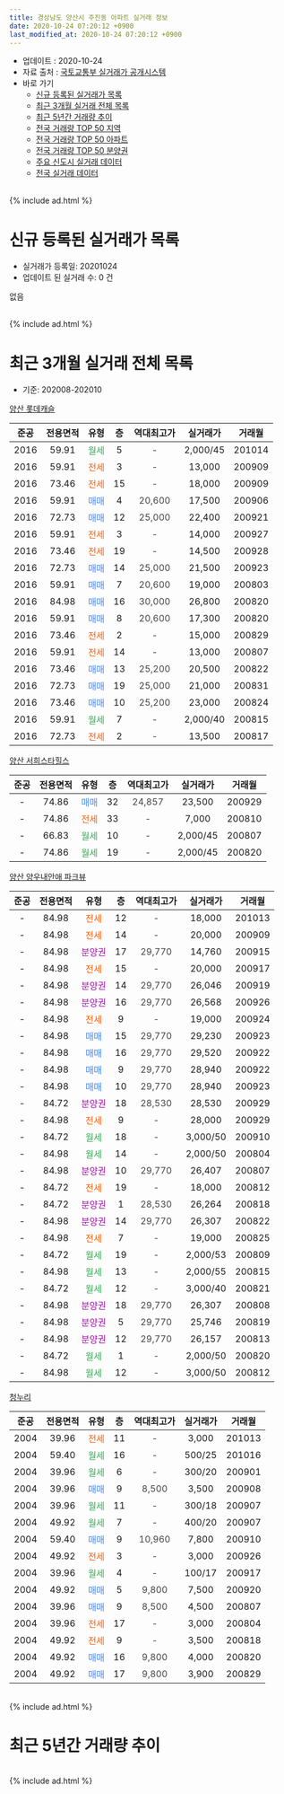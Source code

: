```yaml
---
title: 경상남도 양산시 주진동 아파트 실거래 정보
date: 2020-10-24 07:20:12 +0900
last_modified_at: 2020-10-24 07:20:12 +0900
---
```


* 업데이트 : 2020-10-24
* 자료 출처 : [국토교통부 실거래가 공개시스템](http://rt.molit.go.kr)
* 바로 가기
    * [신규 등록된 실거래가 목록](#신규-등록된-실거래가-목록)
    * [최근 3개월 실거래 전체 목록](#최근-3개월-실거래-전체-목록)
    * [최근 5년간 거래량 추이](#최근-5년간-거래량-추이)
    * [전국 거래량 TOP 50 지역](https://inasie.github.io/apt-trade-info/최근-3개월-전국에서-가장-거래가-많이-발생한-지역)
    * [전국 거래량 TOP 50 아파트](https://inasie.github.io/apt-trade-info/최근-3개월-전국에서-가장-거래가-많이-발생한-아파트)
    * [전국 거래량 TOP 50 분양권](https://inasie.github.io/apt-trade-info/최근-3개월-전국에서-가장-거래가-많이-발생한-분양권)
    * [주요 신도시 실거래 데이터](https://inasie.github.io/apt-trade-info/주요-신도시)
    * [전국 실거래 데이터](https://inasie.github.io/apt-trade-info/전국)
<br>
{% include ad.html %}
<br>

# 신규 등록된 실거래가 목록
* 실거래가 등록일: 20201024
* 업데이트 된 실거래 수: 0 건

없음

<br>
{% include ad.html %}
<br>

# 최근 3개월 실거래 전체 목록
* 기준: 202008-202010


[양산 롯데캐슬](https://search.naver.com/search.naver?query=%EA%B2%BD%EC%83%81%EB%82%A8%EB%8F%84+%EC%96%91%EC%82%B0%EC%8B%9C+%EC%A3%BC%EC%A7%84%EB%8F%99+%EC%96%91%EC%82%B0+%EB%A1%AF%EB%8D%B0%EC%BA%90%EC%8A%AC)

|준공|전용면적|유형|층|역대최고가|실거래가|거래월|
|:---:|:---:|:---:|:---:|:---:|:---:|:---:|
|2016|59.91|<span style="color:#34a853">월세</span>|5|<span style="color:#444444">-</span>|2,000/45|201014|
|2016|59.91|<span style="color:#ff5a00">전세</span>|3|<span style="color:#444444">-</span>|13,000|200909|
|2016|73.46|<span style="color:#ff5a00">전세</span>|15|<span style="color:#444444">-</span>|18,000|200909|
|2016|59.91|<span style="color:#4285f3">매매</span>|4|<span style="color:#444444">20,600</span>|17,500|200906|
|2016|72.73|<span style="color:#4285f3">매매</span>|12|<span style="color:#444444">25,000</span>|22,400|200921|
|2016|59.91|<span style="color:#ff5a00">전세</span>|3|<span style="color:#444444">-</span>|14,000|200927|
|2016|73.46|<span style="color:#ff5a00">전세</span>|19|<span style="color:#444444">-</span>|14,500|200928|
|2016|72.73|<span style="color:#4285f3">매매</span>|14|<span style="color:#444444">25,000</span>|21,500|200923|
|2016|59.91|<span style="color:#4285f3">매매</span>|7|<span style="color:#444444">20,600</span>|19,000|200803|
|2016|84.98|<span style="color:#4285f3">매매</span>|16|<span style="color:#444444">30,000</span>|26,800|200820|
|2016|59.91|<span style="color:#4285f3">매매</span>|8|<span style="color:#444444">20,600</span>|17,300|200820|
|2016|73.46|<span style="color:#ff5a00">전세</span>|2|<span style="color:#444444">-</span>|15,000|200829|
|2016|59.91|<span style="color:#ff5a00">전세</span>|14|<span style="color:#444444">-</span>|13,000|200807|
|2016|73.46|<span style="color:#4285f3">매매</span>|13|<span style="color:#444444">25,200</span>|20,500|200822|
|2016|72.73|<span style="color:#4285f3">매매</span>|19|<span style="color:#444444">25,000</span>|21,000|200831|
|2016|73.46|<span style="color:#4285f3">매매</span>|10|<span style="color:#444444">25,200</span>|23,000|200824|
|2016|59.91|<span style="color:#34a853">월세</span>|7|<span style="color:#444444">-</span>|2,000/40|200815|
|2016|72.73|<span style="color:#ff5a00">전세</span>|2|<span style="color:#444444">-</span>|13,500|200817|

[양산 서희스타힐스](https://search.naver.com/search.naver?query=%EA%B2%BD%EC%83%81%EB%82%A8%EB%8F%84+%EC%96%91%EC%82%B0%EC%8B%9C+%EC%A3%BC%EC%A7%84%EB%8F%99+%EC%96%91%EC%82%B0+%EC%84%9C%ED%9D%AC%EC%8A%A4%ED%83%80%ED%9E%90%EC%8A%A4)

|준공|전용면적|유형|층|역대최고가|실거래가|거래월|
|:---:|:---:|:---:|:---:|:---:|:---:|:---:|
|-|74.86|<span style="color:#4285f3">매매</span>|32|<span style="color:#444444">24,857</span>|23,500|200929|
|-|74.86|<span style="color:#ff5a00">전세</span>|33|<span style="color:#444444">-</span>|7,000|200810|
|-|66.83|<span style="color:#34a853">월세</span>|10|<span style="color:#444444">-</span>|2,000/45|200807|
|-|74.86|<span style="color:#34a853">월세</span>|19|<span style="color:#444444">-</span>|2,000/45|200820|

[양산 양우내안애 파크뷰](https://search.naver.com/search.naver?query=%EA%B2%BD%EC%83%81%EB%82%A8%EB%8F%84+%EC%96%91%EC%82%B0%EC%8B%9C+%EC%A3%BC%EC%A7%84%EB%8F%99+%EC%96%91%EC%82%B0+%EC%96%91%EC%9A%B0%EB%82%B4%EC%95%88%EC%95%A0+%ED%8C%8C%ED%81%AC%EB%B7%B0)

|준공|전용면적|유형|층|역대최고가|실거래가|거래월|
|:---:|:---:|:---:|:---:|:---:|:---:|:---:|
|-|84.98|<span style="color:#ff5a00">전세</span>|12|<span style="color:#444444">-</span>|18,000|201013|
|-|84.98|<span style="color:#ff5a00">전세</span>|14|<span style="color:#444444">-</span>|20,000|200909|
|-|84.98|<span style="color:#9C11A5">분양권</span>|17|<span style="color:#444444">29,770</span>|14,760|200915|
|-|84.98|<span style="color:#ff5a00">전세</span>|15|<span style="color:#444444">-</span>|20,000|200917|
|-|84.98|<span style="color:#9C11A5">분양권</span>|14|<span style="color:#444444">29,770</span>|26,046|200919|
|-|84.98|<span style="color:#9C11A5">분양권</span>|16|<span style="color:#444444">29,770</span>|26,568|200926|
|-|84.98|<span style="color:#ff5a00">전세</span>|9|<span style="color:#444444">-</span>|19,000|200924|
|-|84.98|<span style="color:#4285f3">매매</span>|15|<span style="color:#444444">29,770</span>|29,230|200923|
|-|84.98|<span style="color:#4285f3">매매</span>|16|<span style="color:#444444">29,770</span>|29,520|200922|
|-|84.98|<span style="color:#4285f3">매매</span>|9|<span style="color:#444444">29,770</span>|28,940|200922|
|-|84.98|<span style="color:#4285f3">매매</span>|10|<span style="color:#444444">29,770</span>|28,940|200923|
|-|84.72|<span style="color:#9C11A5">분양권</span>|18|<span style="color:#444444">28,530</span>|28,530|200929|
|-|84.98|<span style="color:#ff5a00">전세</span>|9|<span style="color:#444444">-</span>|28,000|200929|
|-|84.72|<span style="color:#34a853">월세</span>|18|<span style="color:#444444">-</span>|3,000/50|200910|
|-|84.98|<span style="color:#34a853">월세</span>|14|<span style="color:#444444">-</span>|2,000/50|200804|
|-|84.98|<span style="color:#9C11A5">분양권</span>|10|<span style="color:#444444">29,770</span>|26,407|200807|
|-|84.72|<span style="color:#ff5a00">전세</span>|19|<span style="color:#444444">-</span>|18,000|200812|
|-|84.72|<span style="color:#9C11A5">분양권</span>|1|<span style="color:#444444">28,530</span>|26,264|200818|
|-|84.98|<span style="color:#9C11A5">분양권</span>|14|<span style="color:#444444">29,770</span>|26,307|200822|
|-|84.98|<span style="color:#ff5a00">전세</span>|7|<span style="color:#444444">-</span>|19,000|200825|
|-|84.72|<span style="color:#34a853">월세</span>|19|<span style="color:#444444">-</span>|2,000/53|200809|
|-|84.98|<span style="color:#34a853">월세</span>|13|<span style="color:#444444">-</span>|2,000/55|200815|
|-|84.72|<span style="color:#34a853">월세</span>|12|<span style="color:#444444">-</span>|3,000/40|200821|
|-|84.98|<span style="color:#9C11A5">분양권</span>|18|<span style="color:#444444">29,770</span>|26,307|200808|
|-|84.98|<span style="color:#9C11A5">분양권</span>|5|<span style="color:#444444">29,770</span>|25,746|200819|
|-|84.98|<span style="color:#9C11A5">분양권</span>|12|<span style="color:#444444">29,770</span>|26,157|200813|
|-|84.72|<span style="color:#34a853">월세</span>|1|<span style="color:#444444">-</span>|2,000/50|200820|
|-|84.98|<span style="color:#34a853">월세</span>|12|<span style="color:#444444">-</span>|3,000/50|200812|


<script async src="//pagead2.googlesyndication.com/pagead/js/adsbygoogle.js"></script>
<!-- 기본 -->
<ins class="adsbygoogle"
     style="display:block"
     data-ad-client="ca-pub-2446590836940007"
     data-ad-slot="1659523306"
     data-ad-format="auto"
     data-full-width-responsive="true"></ins>
<script>
(adsbygoogle = window.adsbygoogle || []).push({});
</script>


[청누리](https://search.naver.com/search.naver?query=%EA%B2%BD%EC%83%81%EB%82%A8%EB%8F%84+%EC%96%91%EC%82%B0%EC%8B%9C+%EC%A3%BC%EC%A7%84%EB%8F%99+%EC%B2%AD%EB%88%84%EB%A6%AC)

|준공|전용면적|유형|층|역대최고가|실거래가|거래월|
|:---:|:---:|:---:|:---:|:---:|:---:|:---:|
|2004|39.96|<span style="color:#ff5a00">전세</span>|11|<span style="color:#444444">-</span>|3,000|201013|
|2004|59.40|<span style="color:#34a853">월세</span>|16|<span style="color:#444444">-</span>|500/25|201016|
|2004|39.96|<span style="color:#34a853">월세</span>|6|<span style="color:#444444">-</span>|300/20|200901|
|2004|39.96|<span style="color:#4285f3">매매</span>|9|<span style="color:#444444">8,500</span>|3,500|200908|
|2004|39.96|<span style="color:#34a853">월세</span>|11|<span style="color:#444444">-</span>|300/18|200907|
|2004|49.92|<span style="color:#34a853">월세</span>|7|<span style="color:#444444">-</span>|400/20|200907|
|2004|59.40|<span style="color:#4285f3">매매</span>|9|<span style="color:#444444">10,960</span>|7,800|200910|
|2004|49.92|<span style="color:#ff5a00">전세</span>|3|<span style="color:#444444">-</span>|3,000|200926|
|2004|39.96|<span style="color:#34a853">월세</span>|4|<span style="color:#444444">-</span>|100/17|200917|
|2004|49.92|<span style="color:#4285f3">매매</span>|5|<span style="color:#444444">9,800</span>|7,500|200920|
|2004|39.96|<span style="color:#4285f3">매매</span>|9|<span style="color:#444444">8,500</span>|4,500|200807|
|2004|39.96|<span style="color:#ff5a00">전세</span>|17|<span style="color:#444444">-</span>|3,000|200804|
|2004|49.92|<span style="color:#ff5a00">전세</span>|9|<span style="color:#444444">-</span>|3,500|200818|
|2004|49.92|<span style="color:#4285f3">매매</span>|16|<span style="color:#444444">9,800</span>|4,000|200820|
|2004|49.92|<span style="color:#4285f3">매매</span>|17|<span style="color:#444444">9,800</span>|3,900|200829|


<br>
{% include ad.html %}
<br>

# 최근 5년간 거래량 추이


<div style="width:100%;">
    <canvas id="deal_progress" height="200"></canvas>
</div>

<script>
new Chart(document.getElementById("deal_progress"), {
    type: 'line',
    data: {
        labels: ['201510','201511','201512','201601','201602','201603','201604','201605','201606','201607','201608','201609','201610','201611','201612','201701','201702','201703','201704','201705','201706','201707','201708','201709','201710','201711','201712','201801','201802','201803','201804','201805','201806','201807','201808','201809','201810','201811','201812','201901','201902','201903','201904','201905','201906','201907','201908','201909','201910','201911','201912','202001','202002','202003','202004','202005','202006','202007','202008','202009','202010'],
        datasets: [{
            label: '매매',
            pointRadius: 1,
            data: [17, 5, 1, 2, 4, 8, 4, 3, 6, 3, 2, 7, 5, 2, 6, 4, 3, 4, 3, 8, 4, 7, 4, 3, 3, 9, 3, 8, 5, 8, 8, 9, 11, 7, 5, 3, 8, 10, 6, 13, 8, 2, 4, 4, 8, 11, 15, 25, 33, 31, 18, 7, 8, 9, 1, 6, 6, 24, 15, 15, 0],
            borderColor: "rgba(255, 201, 14, 1)",
            backgroundColor: "rgba(255, 201, 14, 0.5)",
            fill: false,
            lineTension: 0
        },{
            label: '전월세',
            pointRadius: 1,
            data: [5, 5, 3, 8, 6, 5, 6, 6, 6, 6, 19, 20, 16, 12, 14, 7, 7, 6, 4, 4, 4, 7, 6, 6, 6, 6, 7, 5, 5, 4, 5, 8, 4, 9, 13, 10, 6, 9, 10, 5, 11, 6, 3, 5, 8, 9, 3, 12, 32, 19, 22, 16, 31, 17, 15, 14, 13, 13, 17, 14, 4],
            borderColor: "rgba(0, 141, 185, 1)",
            backgroundColor: "rgba(0, 141, 185, 0.5)",
            fill: false,
            lineTension: 0
        }
        ]
    },
    options: {
        responsive: true,
        title: {
            display: false
        },
        tooltips: {
            mode: 'index',
            intersect: false
        },
        hover: {
            mode: 'nearest',
            intersect: true
        },
        scales: {
            xAxes: [{
                display: true,
                scaleLabel: {
                    display: true,
                    labelString: '년/월'
                }
            }],
            yAxes: [{
                display: true,
                ticks: {
                    suggestedMin: 0,
                },
                scaleLabel: {
                    display: true,
                    labelString: '실거래 수'
                }
            }]
        }
    }
});

</script>


<br>
{% include ad.html %}
<br>

